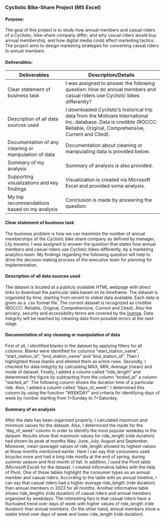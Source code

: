 ### Cyclistic Bike-Share Project (MS Excel)

#### Purpose:
The goal of this project is to study how annual members and casual riders of a Cyclistic, bike-share company differ, and why casual riders would buy annual membership, and how digital media could affect marketing tactics. The project aims to design marketing strategies for converting casual riders to annual members.

#### Deliverables:

  | Deliverables                                           | Description/Details         |
  |--------------------------------------------------------|---------------------------- |
  | Clear statement of business task                       | I was assigned to answer the following question: How do annual members and casual riders use Cyclistic bikes differently?|
  | Description of all data sources used                   | I downloaded Cyclistic’s historical trip data from the Motivate International Inc. database. Data is credible (ROCCC: Reliable, Original, Comprehensive, Current and Cited).| 
  | Documentation of any cleaning or manipulation of data  | Documentation about cleaning or manipulating data is provided below.|
  | Summary of my analysis                                 | Summary of analysis is also provided.|
  | Supporting visualizations and key findings             | Visualization is created via Microsoft Excel and provided some analysis.|
  | My top recommendations based on my analysis            | Conclusion is made by answering the question.|

#### Clear statement of business task
The business problem is how we can maximize the number of annual memberships of the Cyclistic bike share company as defined by manager, Lily moreno. I was assigned to answer the question that states how annual members and casual riders use Cyclistic bikes differently, by a marketing analytics team. My findings regarding the following question will help to drive the decision making process of the executive team for planning for implementation. 

#### Description of all data sources used
The dataset is located at a publicly available HTML webpage with direct links to download the particular data based on its timeframe. The dataset is organized by time, starting from recent to oldest data available. Each data is given as a .csv format file. The current dataset is recognized as credible (ROCCC: Reliable, Original, Comprehensive, Current and Cited). Also the privacy, security and accessibility terms are covered by the [license](https://divvybikes.com/data-license-agreement).  Data integrity will be reached by cleaning data from possible errors at the next stage.

#### Documentation of any cleaning or manipulation of data
First of all, I identified blanks in the dataset by applying filters for all columns. Blanks were identified for columns “start_station_name”, “start_station_id”, “end_station_name” and “end_station_id”. Then I highlighted those blanks and deleted them as entire rows. Secondly, I checked for data integrity by calculating MAX, MIN, Average (mean) and mode of dataset. Finally, I added a column called “ride_length” and determined the figure by subtracting from the column “ended_at” a column “started_at”. The following column shows the duration time of a particular ride. Also, I added a column called “days_of_week”. I determined this column by using the function “WEEKDAY” and criteria for identifying days of week by number starting from 1=Sunday to 7=Saturday.

#### Summary of an analysis
After the data has been organized properly, I calculated maximum and minimum values for the dataset. Also, I determined the mode for the “day_of_week” column in order to identify the most popular weekday in the dataset. Results show that maximum values for ride_length (ride duration) had shown its peak at months May, June, July,  August and September. Moreover, mean (average) values of ride_length showed its highest values at those months mentioned earlier. Here I can say that consumers used bicycles more and had a long ride mostly at the end of spring, during summer season and first month of fall.
In addition, I used the Pivot table (Microsoft Excel) for the dataset. I created informative tables with the help of Pivot. One of those tables highlight the consumer types as an annual member and casual riders. According to the table with an annual timeline, I can say that casual riders had a higher average ride_length (ride duration) than annual members in 2023 for all months. Another informative table shows ride_lengths (ride duration) of casual riders and annual members organized by weekdays. The interesting fact is that casual riders have a fluctuated trend over days of week with higher values of ride_length (ride duration) than annual members. On the other hand, annual members show a stable trend over days of week and lower ride_length (ride duration). 

